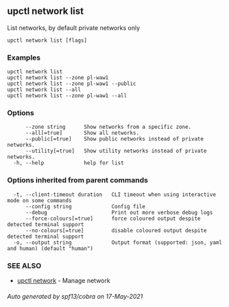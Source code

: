 ## upctl network list

List networks, by default private networks only

```
upctl network list [flags]
```

### Examples

```
upctl network list
upctl network list --zone pl-waw1
upctl network list --zone pl-waw1 --public
upctl network list --all
upctl network list --zone pl-waw1 --all
```

### Options

```
      --zone string      Show networks from a specific zone.
      --all[=true]       Show all networks.
      --public[=true]    Show public networks instead of private networks.
      --utility[=true]   Show utility networks instead of private networks.
  -h, --help             help for list
```

### Options inherited from parent commands

```
  -t, --client-timeout duration   CLI timeout when using interactive mode on some commands
      --config string             Config file
      --debug                     Print out more verbose debug logs
      --force-colours[=true]      force coloured output despite detected terminal support
      --no-colours[=true]         disable coloured output despite detected terminal support
  -o, --output string             Output format (supported: json, yaml and human) (default "human")
```

### SEE ALSO

* [upctl network](upctl_network.md)	 - Manage network

###### Auto generated by spf13/cobra on 17-May-2021
